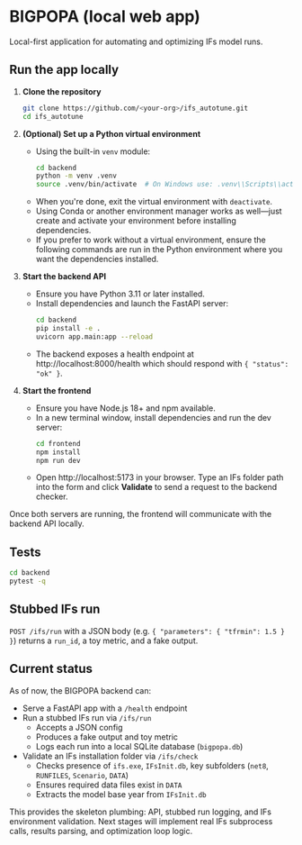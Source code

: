 # BIGPOPA (local web app)

Local-first application for automating and optimizing IFs model runs.

## Run the app locally

1. **Clone the repository**
   ```bash
   git clone https://github.com/<your-org>/ifs_autotune.git
   cd ifs_autotune
   ```

2. **(Optional) Set up a Python virtual environment**
   - Using the built-in `venv` module:
     ```bash
     cd backend
     python -m venv .venv
     source .venv/bin/activate  # On Windows use: .venv\\Scripts\\activate
     ```
   - When you're done, exit the virtual environment with `deactivate`.
   - Using Conda or another environment manager works as well—just create and activate your environment before installing dependencies.
   - If you prefer to work without a virtual environment, ensure the following commands are run in the Python environment where you want the dependencies installed.

3. **Start the backend API**
   - Ensure you have Python 3.11 or later installed.
   - Install dependencies and launch the FastAPI server:
     ```bash
     cd backend
     pip install -e .
     uvicorn app.main:app --reload
     ```
   - The backend exposes a health endpoint at http://localhost:8000/health which should respond with `{ "status": "ok" }`.

4. **Start the frontend**
   - Ensure you have Node.js 18+ and npm available.
   - In a new terminal window, install dependencies and run the dev server:
     ```bash
     cd frontend
     npm install
     npm run dev
     ```
   - Open http://localhost:5173 in your browser. Type an IFs folder path into the form and click **Validate** to send a request to the backend checker.

Once both servers are running, the frontend will communicate with the backend API locally.

## Tests

```bash
cd backend
pytest -q
```

## Stubbed IFs run

`POST /ifs/run` with a JSON body (e.g. `{ "parameters": { "tfrmin": 1.5 } }`) returns a `run_id`, a toy metric, and a fake output.

## Current status

As of now, the BIGPOPA backend can:

- Serve a FastAPI app with a `/health` endpoint
- Run a stubbed IFs run via `/ifs/run`
  - Accepts a JSON config
  - Produces a fake output and toy metric
  - Logs each run into a local SQLite database (`bigpopa.db`)
- Validate an IFs installation folder via `/ifs/check`
  - Checks presence of `ifs.exe`, `IFsInit.db`, key subfolders (`net8`, `RUNFILES`, `Scenario`, `DATA`)
  - Ensures required data files exist in `DATA`
  - Extracts the model base year from `IFsInit.db`

This provides the skeleton plumbing: API, stubbed run logging, and IFs environment validation. Next stages will implement real IFs subprocess calls, results parsing, and optimization loop logic.
